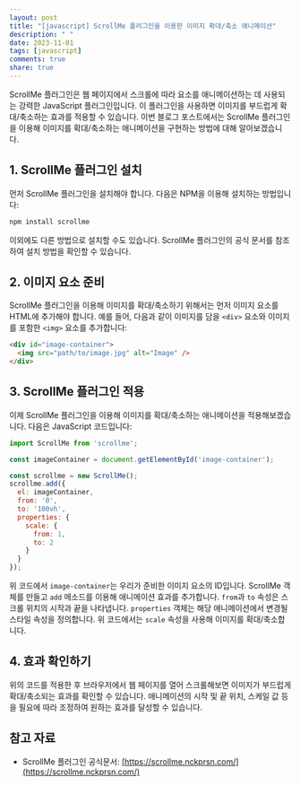 ```yaml
---
layout: post
title: "[javascript] ScrollMe 플러그인을 이용한 이미지 확대/축소 애니메이션"
description: " "
date: 2023-11-01
tags: [javascript]
comments: true
share: true
---
```


ScrollMe 플러그인은 웹 페이지에서 스크롤에 따라 요소를 애니메이션하는 데 사용되는 강력한 JavaScript 플러그인입니다. 이 플러그인을 사용하면 이미지를 부드럽게 확대/축소하는 효과를 적용할 수 있습니다. 이번 블로그 포스트에서는 ScrollMe 플러그인을 이용해 이미지를 확대/축소하는 애니메이션을 구현하는 방법에 대해 알아보겠습니다.

## 1. ScrollMe 플러그인 설치

먼저 ScrollMe 플러그인을 설치해야 합니다. 다음은 NPM을 이용해 설치하는 방법입니다:

```javascript
npm install scrollme
```

이외에도 다른 방법으로 설치할 수도 있습니다. ScrollMe 플러그인의 공식 문서를 참조하여 설치 방법을 확인할 수 있습니다.

## 2. 이미지 요소 준비

ScrollMe 플러그인을 이용해 이미지를 확대/축소하기 위해서는 먼저 이미지 요소를 HTML에 추가해야 합니다. 예를 들어, 다음과 같이 이미지를 담을 `<div>` 요소와 이미지를 포함한 `<img>` 요소를 추가합니다:

```html
<div id="image-container">
  <img src="path/to/image.jpg" alt="Image" />
</div>
```

## 3. ScrollMe 플러그인 적용

이제 ScrollMe 플러그인을 이용해 이미지를 확대/축소하는 애니메이션을 적용해보겠습니다. 다음은 JavaScript 코드입니다:

```javascript
import ScrollMe from 'scrollme';

const imageContainer = document.getElementById('image-container');

const scrollme = new ScrollMe();
scrollme.add({
  el: imageContainer,
  from: '0',
  to: '100vh',
  properties: {
    scale: {
      from: 1,
      to: 2
    }
  }
});
```

위 코드에서 `image-container`는 우리가 준비한 이미지 요소의 ID입니다. ScrollMe 객체를 만들고 `add` 메소드를 이용해 애니메이션 효과를 추가합니다. `from`과 `to` 속성은 스크롤 위치의 시작과 끝을 나타냅니다. `properties` 객체는 해당 애니메이션에서 변경될 스타일 속성을 정의합니다. 위 코드에서는 `scale` 속성을 사용해 이미지를 확대/축소합니다.

## 4. 효과 확인하기

위의 코드를 적용한 후 브라우저에서 웹 페이지를 열어 스크롤해보면 이미지가 부드럽게 확대/축소되는 효과를 확인할 수 있습니다. 애니메이션의 시작 및 끝 위치, 스케일 값 등을 필요에 따라 조정하여 원하는 효과를 달성할 수 있습니다.

## 참고 자료

- ScrollMe 플러그인 공식문서: [https://scrollme.nckprsn.com/](https://scrollme.nckprsn.com/)